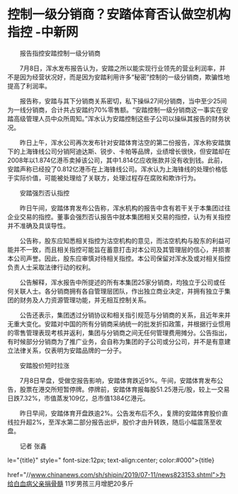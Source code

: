 # 控制一级分销商？安踏体育否认做空机构指控 -中新网

　　报告指控安踏控制一级分销商

　　7月8日，浑水发布报告认为，安踏之所以能实现行业领先的营业利润率，并不是因为经营状况好，而是因为安踏利用许多“秘密”控制的一级分销商，欺骗性地提高了利润率。

　　报告称，安踏与其下分销商关系密切，私下操纵27间分销商，当中至少25间为一线分销商，合计共占安踏约70%零售额。“安踏控制一级分销商这一事实在安踏高级管理人员中众所周知。”浑水认为安踏控制这些子公司以操纵其报告的财务状况。

　　昨日上午，浑水公司再次发布针对安踏体育沽空的第二份报告，浑水称安踏旗下的上海锋线公司分销阿迪达斯、锐步、卡帕等品牌，业绩增长很快，但安踏却在2008年以1.874亿港币卖掉该公司，其中1.814亿应收账款并没有收到钱。此前，安踏声称已经投了0.812亿港币在上海锋线公司。浑水认为上海锋线的处理价格低于实际价值，可能被处理给了关联方，处理过程存在腐败和欺诈行为。

　　安踏强烈否认指控

　　昨日午间，安踏体育发布公告称，浑水机构的报告中含有若干关于本集团过往企业交易的指控。董事会强烈否认报告中就本集团相关交易的指控，认为有关指控并不准确及具误导性。

　　公告称，股东应知悉相关指控为沽空机构的意见，而沽空机构与股东的利益可能并不一致，而且相关指控可能旨在蓄意打击对本公司及其管理层的信心，并损害本公司声誉。因此，股东应审慎对待相关指控。本公司保留对浑水及或对相关指控负责人士采取法律行动的权利。

　　公告解释，浑水报告中所提述的所有本集团25家分销商，均独立于公司或任何关联人士。各分销商拥有各自管理层团队，作出独立商业决定，并拥有独立于集团的财务及人力资源管理功能，并无相互控制关系。

　　公告还表示，集团透过分销协议和相关指引规范与分销商的关系，且近年来并无重大变化。安踏对中国的所有分销商采纳统一的批发折扣政策，并根据行业惯用的零售管理表现考核并返利，集团与分销商之间无任何管理费用摊分。公告指出，有时候部分分销商为了推广业务，会自称为集团的子公司或分公司，并不是有意建立法律关系，仅表明为安踏品牌的一分子。

　　安踏股价短时拉涨

　　7月8日早盘，受做空报告影响，安踏体育跌近9%。午间，安踏体育发布公告，股票在港交所短暂停牌。停牌前，安踏体育报每股51.25港元/股，较上一交易日跌7.32%，市值蒸发109亿，总市值1384亿港元。

　　昨日早间，安踏体育开盘跌逾2%。公告发布后不久，复牌的安踏体育股价直线拉升超2%，至浑水第二部分报告出炉，股价才由升转跌，随后小幅震荡至收盘。

　　记者 张鑫

le="{title}" style=" font-size:12px; text-align:center; color:#000">{title}

href="//www.chinanews.com/sh/shipin/2019/07-11/news823153.shtml">为给白血病父亲捐骨髓 11岁男孩三月增肥20多斤
